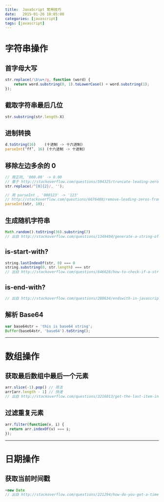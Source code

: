 ```yaml
---
title:  JavaScript 常用技巧
date:   2015-01-26 18:05:00
categories: [javascript]
tags: [javascript]
---
```


# 字符串操作

## 首字母大写
```js
str.replace(/\b\w+/g, function (word) {
    return word.substring(0, 1).toLowerCase() + word.substring(1);
});
```


## 截取字符串最后几位
```js
str.substring(str.length-X)
```


## 进制转换
```js
d.toString(16)    (十进制 -> 十六进制)
parseInt(‘ff’, 16) (十六进制 -> 十进制)
```

## 移除左边多余的 0
```js
// 用正则, '000.00' -> 0.00
// 基于 http://stackoverflow.com/questions/594325/truncate-leading-zeros-of-a-string-in-javascript
str.replace(/^[0]{2}/, '');

// 用 parseInt , '000123' -> '123'
// http://stackoverflow.com/questions/6676488/remove-leading-zeros-from-a-number-in-javascript
parseInt(str, 10);
```

## 生成随机字符串
```js
Math.random().toString(36).substring(7)
// 出自 http://stackoverflow.com/questions/1349404/generate-a-string-of-5-random-characters-in-javascript
```

## is-start-with?
```js
string.lastIndexOf(str, 0) === 0
string.substring(0, str.length) === str
// 出自 http://stackoverflow.com/questions/646628/how-to-check-if-a-string-startswith-another-string
```

## is-end-with?
```js
// 出自 http://stackoverflow.com/questions/280634/endswith-in-javascript
```

## 解析 Base64
```js
var base64str = 'this is base64 string';
Buffer(base64str, 'base64').toString();
```
-----

# 数组操作

## 获取最后数组中最后一个元素
```js
arr.slice(-1).pop() // 简洁
arr[arr.length - 1] // 快速
// 出自 http://stackoverflow.com/questions/3216013/get-the-last-item-in-an-array
```

## 过滤重复元素
```js
arr.filter(function(v, i) {
  return arr.indexOf(v) === i;
});
```

-----

# 日期操作

## 获取当前时间戳
```js
+new Date
// 出自 http://stackoverflow.com/questions/221294/how-do-you-get-a-timestamp-in-javascript
```
